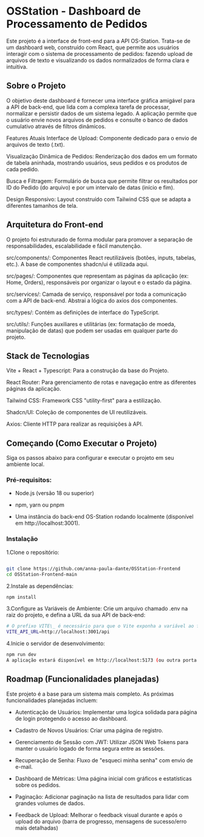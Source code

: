 # OSStation - Dashboard de Processamento de Pedidos

Este projeto é a interface de front-end para a API OS-Station. Trata-se de um dashboard web, construído com React, que permite aos usuários interagir com o sistema de processamento de pedidos: fazendo upload de arquivos de texto e visualizando os dados normalizados de forma clara e intuitiva.

## Sobre o Projeto

O objetivo deste dashboard é fornecer uma interface gráfica amigável para a API de back-end, que lida com a complexa tarefa de processar, normalizar e persistir dados de um sistema legado. A aplicação permite que o usuário envie novos arquivos de pedidos e consulte o banco de dados cumulativo através de filtros dinâmicos.

Features Atuais
Interface de Upload: Componente dedicado para o envio de arquivos de texto (.txt).

Visualização Dinâmica de Pedidos: Renderização dos dados em um formato de tabela aninhada, mostrando usuários, seus pedidos e os produtos de cada pedido.

Busca e Filtragem: Formulário de busca que permite filtrar os resultados por ID do Pedido (do arquivo) e por um intervalo de datas (início e fim).

Design Responsivo: Layout construído com Tailwind CSS que se adapta a diferentes tamanhos de tela.

## Arquitetura do Front-end

O projeto foi estruturado de forma modular para promover a separação de responsabilidades, escalabilidade e fácil manutenção.

src/components/: Componentes React reutilizáveis (botões, inputs, tabelas, etc.). A base de componentes shadcn/ui é utilizada aqui.

src/pages/: Componentes que representam as páginas da aplicação (ex: Home, Orders), responsáveis por organizar o layout e o estado da página.

src/services/: Camada de serviço, responsável por toda a comunicação com a API de back-end. Abstrai a lógica do axios dos componentes.

src/types/: Contém as definições de interface do TypeScript.

src/utils/: Funções auxiliares e utilitárias (ex: formatação de moeda, manipulação de datas) que podem ser usadas em qualquer parte do projeto.

## Stack de Tecnologias

Vite + React + Typescript: Para a construção da base do Projeto.

React Router: Para gerenciamento de rotas e navegação entre as diferentes páginas da aplicação.

Tailwind CSS: Framework CSS "utility-first" para a estilização.

Shadcn/UI: Coleção de componentes de UI reutilizáveis.

Axios: Cliente HTTP para realizar as requisições à API.

## Começando (Como Executar o Projeto)

Siga os passos abaixo para configurar e executar o projeto em seu ambiente local.

### Pré-requisitos:

- Node.js (versão 18 ou superior)

- npm, yarn ou pnpm

- Uma instância do back-end OS-Station rodando localmente (disponível em http://localhost:3001).

### Instalação

1.Clone o repositório:

```Bash

git clone https://github.com/anna-paula-dante/OSStation-Frontend
cd OSStation-Frontend-main
```

2.Instale as dependências:

```Bash
npm install
```

3.Configure as Variáveis de Ambiente:
Crie um arquivo chamado .env na raiz do projeto, e defina a URL da sua API de back-end:

```Bash
# O prefixo VITE\_ é necessário para que o Vite exponha a variável ao front-end
VITE_API_URL=http://localhost:3001/api
```

4.Inicie o servidor de desenvolvimento:

```Bash
npm run dev
A aplicação estará disponível em http://localhost:5173 (ou outra porta indicada pelo Vite).
```

## Roadmap (Funcionalidades planejadas)

Este projeto é a base para um sistema mais completo. As próximas funcionalidades planejadas incluem:

- Autenticação de Usuários: Implementar uma logica solidada para página de login protegendo o acesso ao dashboard.

- Cadastro de Novos Usuários: Criar uma página de registro.

- Gerenciamento de Sessão com JWT: Utilizar JSON Web Tokens para manter o usuário logado de forma segura entre as sessões.

- Recuperação de Senha: Fluxo de "esqueci minha senha" com envio de e-mail.

- Dashboard de Métricas: Uma página inicial com gráficos e estatísticas sobre os pedidos.

- Paginação: Adicionar paginação na lista de resultados para lidar com grandes volumes de dados.

- Feedback de Upload: Melhorar o feedback visual durante e após o upload do arquivo (barra de progresso, mensagens de sucesso/erro mais detalhadas)

